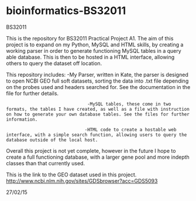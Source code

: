 # bioinformatics-BS32011
BS32011


This is the repository for BS32011 Practical Project A1.  The aim of this project is to expand on my Python, MySQL and HTML skills, by creating a working parser in order to generate functioning MySQL tables in a query able database. This is then to be hosted in a HTML interface, allowing others to query the dataset off location. 

This repository includes:
                                   -My Parser, written in Kate, the parser is designed to open NCBI GEO full soft datasets, sorting the data into                               .txt file depending on the probes used and headers searched for. See the documentation in the file for further details. 

                                   -MySQL tables, these come in two formats, the tables I have created, as well as a file with instruction on how to generate your own database tables. See the files for further information.
 
                                  -HTML code to create a hostable web interface, with a simple search function, allowing users to query the database outside of the local host.


Overall this project is not yet complete, however in the future I hope to create a full functioning database, with a larger gene pool and more indepth classes than that currently used.


This is the link to the GEO dataset used in this project.    http://www.ncbi.nlm.nih.gov/sites/GDSbrowser?acc=GDS5093​


27/02/15


